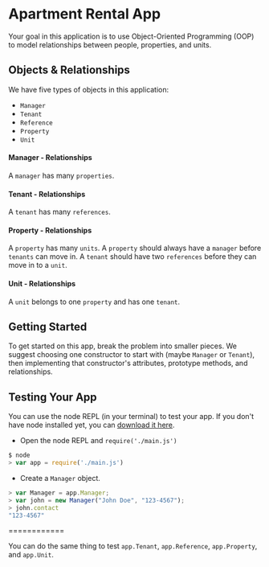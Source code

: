 # Apartment Rental App

Your goal in this application is to use Object-Oriented Programming (OOP) to model relationships between people, properties, and units.

## Objects & Relationships

We have five types of objects in this application:

* `Manager`
* `Tenant`
* `Reference`
* `Property`
* `Unit`

#### Manager - Relationships

A `manager` has many `properties`.

#### Tenant - Relationships

A `tenant` has many `references`.

#### Property - Relationships

A `property` has many `units`. A `property` should always have a `manager` before `tenants` can move in. A `tenant` should have two `references` before they can move in to a `unit`.

#### Unit - Relationships

A `unit` belongs to one `property` and has one `tenant`.

## Getting Started

To get started on this app, break the problem into smaller pieces. We suggest choosing one constructor to start with (maybe `Manager` or `Tenant`), then implementing that constructor's attributes, prototype methods, and relationships.

## Testing Your App

You can use the node REPL (in your terminal) to test your app. If you don't have node installed yet, you can <a href="https://nodejs.org/download" target="_blank">download it here</a>.

* Open the node REPL and `require('./main.js')`

```js
$ node
> var app = require('./main.js')
```

* Create a `Manager` object.

```js
> var Manager = app.Manager;
> var john = new Manager("John Doe", "123-4567");
> john.contact
"123-4567"
```
============

You can do the same thing to test `app.Tenant`, `app.Reference`, `app.Property`, and `app.Unit`.
